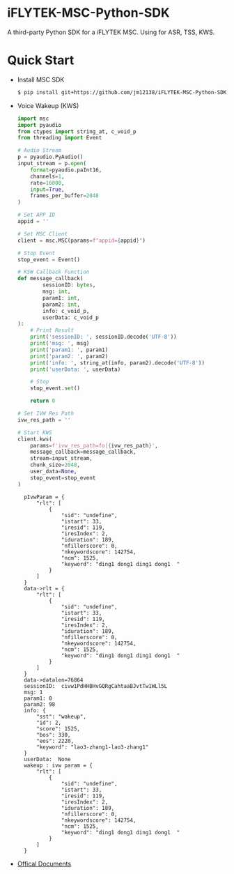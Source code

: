 # iFLYTEK-MSC-Python-SDK
A third-party Python SDK for a iFLYTEK MSC. Using for ASR, TSS, KWS.

# Quick Start
* Install MSC SDK

    ```bash
    $ pip install git+https://github.com/jm12138/iFLYTEK-MSC-Python-SDK
    ```

* Voice Wakeup (KWS)

    ```python
    import msc
    import pyaudio
    from ctypes import string_at, c_void_p
    from threading import Event

    # Audio Stream
    p = pyaudio.PyAudio()
    input_stream = p.open(
        format=pyaudio.paInt16,
        channels=1,
        rate=16000,
        input=True,
        frames_per_buffer=2048
    )

    # Set APP ID
    appid = '' 

    # Set MSC Client
    client = msc.MSC(params=f"appid={appid}")

    # Stop Event
    stop_event = Event()

    # KSW Callback Function
    def message_callback(
            sessionID: bytes,
            msg: int,
            param1: int,
            param2: int,
            info: c_void_p,
            userData: c_void_p
    ):
        # Print Result
        print('sessionID: ', sessionID.decode('UTF-8'))
        print('msg: ', msg)
        print('param1: ', param1)
        print('param2: ', param2)
        print('info: ', string_at(info, param2).decode('UTF-8'))
        print('userData: ', userData)

        # Stop
        stop_event.set()

        return 0

    # Set IVW Res Path
    ivw_res_path = ''

    # Start KWS
    client.kws(
        params=f'ivw_res_path=fo|{ivw_res_path}',
        message_callback=message_callback,
        stream=input_stream,
        chunk_size=2048,
        user_data=None,
        stop_event=stop_event
    )
    ```

        pIvwParam = {
            "rlt": [
                {
                    "sid": "undefine",
                    "istart": 33,
                    "iresid": 119,
                    "iresIndex": 2,
                    "iduration": 189,
                    "nfillerscore": 0,
                    "nkeywordscore": 142754,
                    "ncm": 1525,
                    "keyword": "ding1 dong1 ding1 dong1  "
                }
            ]
        }
        data->rlt = {
            "rlt": [
                {
                    "sid": "undefine",
                    "istart": 33,
                    "iresid": 119,
                    "iresIndex": 2,
                    "iduration": 189,
                    "nfillerscore": 0,
                    "nkeywordscore": 142754,
                    "ncm": 1525,
                    "keyword": "ding1 dong1 ding1 dong1  "
                }
            ]
        }
        data->datalen=76864
        sessionID:  civw1PdHHBHvGQRgCahtaaBJvtTw1WLl5L
        msg: 1
        param1: 0
        param2: 98
        info: {
            "sst": "wakeup",
            "id": 2,
            "score": 1525,
            "bos": 330,
            "eos": 2220,
            "keyword": "lao3-zhang1-lao3-zhang1"
        }
        userData:  None
        wakeup : ivw param = {
            "rlt": [
                {
                    "sid": "undefine",
                    "istart": 33,
                    "iresid": 119,
                    "iresIndex": 2,
                    "iduration": 189,
                    "nfillerscore": 0,
                    "nkeywordscore": 142754,
                    "ncm": 1525,
                    "keyword": "ding1 dong1 ding1 dong1  "
                }
            ]
        }

* [Offical Documents](https://www.xfyun.cn/doc/mscapi/Windows&Linux/wlapi.html)